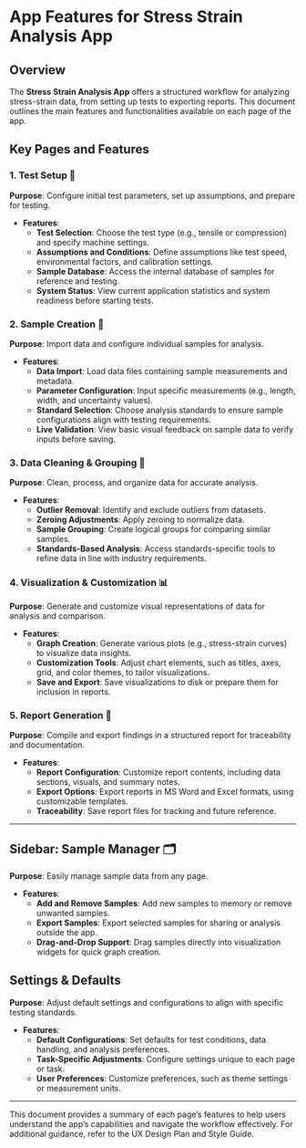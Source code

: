 # App Features for Stress Strain Analysis App

## Overview
The **Stress Strain Analysis App** offers a structured workflow for analyzing stress-strain data, from setting up tests to exporting reports. This document outlines the main features and functionalities available on each page of the app.

## Key Pages and Features

### 1. Test Setup 🧪
**Purpose**: Configure initial test parameters, set up assumptions, and prepare for testing.
- **Features**:
  - **Test Selection**: Choose the test type (e.g., tensile or compression) and specify machine settings.
  - **Assumptions and Conditions**: Define assumptions like test speed, environmental factors, and calibration settings.
  - **Sample Database**: Access the internal database of samples for reference and testing.
  - **System Status**: View current application statistics and system readiness before starting tests.

### 2. Sample Creation 🔬
**Purpose**: Import data and configure individual samples for analysis.
- **Features**:
  - **Data Import**: Load data files containing sample measurements and metadata.
  - **Parameter Configuration**: Input specific measurements (e.g., length, width, and uncertainty values).
  - **Standard Selection**: Choose analysis standards to ensure sample configurations align with testing requirements.
  - **Live Validation**: View basic visual feedback on sample data to verify inputs before saving.

### 3. Data Cleaning & Grouping 🧹
**Purpose**: Clean, process, and organize data for accurate analysis.
- **Features**:
  - **Outlier Removal**: Identify and exclude outliers from datasets.
  - **Zeroing Adjustments**: Apply zeroing to normalize data.
  - **Sample Grouping**: Create logical groups for comparing similar samples.
  - **Standards-Based Analysis**: Access standards-specific tools to refine data in line with industry requirements.

### 4. Visualization & Customization 📊
**Purpose**: Generate and customize visual representations of data for analysis and comparison.
- **Features**:
  - **Graph Creation**: Generate various plots (e.g., stress-strain curves) to visualize data insights.
  - **Customization Tools**: Adjust chart elements, such as titles, axes, grid, and color themes, to tailor visualizations.
  - **Save and Export**: Save visualizations to disk or prepare them for inclusion in reports.

### 5. Report Generation 📄
**Purpose**: Compile and export findings in a structured report for traceability and documentation.
- **Features**:
  - **Report Configuration**: Customize report contents, including data sections, visuals, and summary notes.
  - **Export Options**: Export reports in MS Word and Excel formats, using customizable templates.
  - **Traceability**: Save report files for tracking and future reference.

---

## Sidebar: Sample Manager 🗂️
**Purpose**: Easily manage sample data from any page.
- **Features**:
  - **Add and Remove Samples**: Add new samples to memory or remove unwanted samples.
  - **Export Samples**: Export selected samples for sharing or analysis outside the app.
  - **Drag-and-Drop Support**: Drag samples directly into visualization widgets for quick graph creation.

## Settings & Defaults
**Purpose**: Adjust default settings and configurations to align with specific testing standards.
- **Features**:
  - **Default Configurations**: Set defaults for test conditions, data handling, and analysis preferences.
  - **Task-Specific Adjustments**: Configure settings unique to each page or task.
  - **User Preferences**: Customize preferences, such as theme settings or measurement units.

---

This document provides a summary of each page’s features to help users understand the app’s capabilities and navigate the workflow effectively. For additional guidance, refer to the UX Design Plan and Style Guide.
